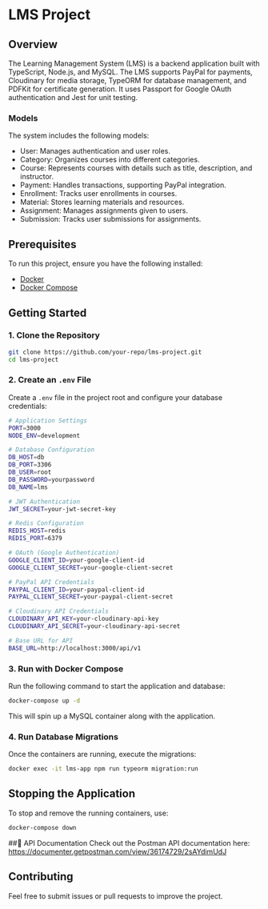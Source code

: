 # LMS Project

## Overview
The Learning Management System (LMS) is a backend application built with TypeScript, Node.js, and MySQL. The LMS supports PayPal for payments, Cloudinary for media storage, TypeORM for database management, and PDFKit for certificate generation. It uses Passport for Google OAuth authentication and Jest for unit testing.

### Models
The system includes the following models:
- User: Manages authentication and user roles.
- Category: Organizes courses into different categories.
- Course: Represents courses with details such as title, description, and instructor.
- Payment: Handles transactions, supporting PayPal integration.
- Enrollment: Tracks user enrollments in courses.
- Material: Stores learning materials and resources.
- Assignment: Manages assignments given to users.
- Submission: Tracks user submissions for assignments.

## Prerequisites
To run this project, ensure you have the following installed:
- [Docker](https://www.docker.com/get-started)
- [Docker Compose](https://docs.docker.com/compose/install/)

## Getting Started

### 1. Clone the Repository
```sh
git clone https://github.com/your-repo/lms-project.git
cd lms-project
```

### 2. Create an `.env` File
Create a `.env` file in the project root and configure your database credentials:

```sh
# Application Settings
PORT=3000
NODE_ENV=development

# Database Configuration
DB_HOST=db
DB_PORT=3306
DB_USER=root
DB_PASSWORD=yourpassword
DB_NAME=lms

# JWT Authentication
JWT_SECRET=your-jwt-secret-key

# Redis Configuration
REDIS_HOST=redis
REDIS_PORT=6379

# OAuth (Google Authentication)
GOOGLE_CLIENT_ID=your-google-client-id
GOOGLE_CLIENT_SECRET=your-google-client-secret

# PayPal API Credentials
PAYPAL_CLIENT_ID=your-paypal-client-id
PAYPAL_CLIENT_SECRET=your-paypal-client-secret

# Cloudinary API Credentials
CLOUDINARY_API_KEY=your-cloudinary-api-key
CLOUDINARY_API_SECRET=your-cloudinary-api-secret

# Base URL for API
BASE_URL=http://localhost:3000/api/v1

```

### 3. Run with Docker Compose
Run the following command to start the application and database:
```sh
docker-compose up -d
```
This will spin up a MySQL container along with the application.

### 4. Run Database Migrations
Once the containers are running, execute the migrations:
```sh
docker exec -it lms-app npm run typeorm migration:run
```

## Stopping the Application
To stop and remove the running containers, use:
```sh
docker-compose down
```
##📜 API Documentation
Check out the Postman API documentation here: https://documenter.getpostman.com/view/36174729/2sAYdimUdJ
## Contributing
Feel free to submit issues or pull requests to improve the project.

